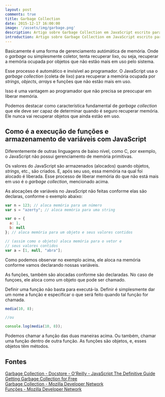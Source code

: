 ```yaml
---  
layout: post  
comments: true  
title: Garbage Collection
date: 2015-12-17 16:00:00  
image: '/assets/img/garbage.png'
description: Artigo sobre Garbage Collection em JavaScript escrito para o curso do Be MEAN. Como funciona o gerenciamento de memória, como isso é feito no JavaScript e se é uma vantagem ou não.
introduction: Artigo sobre Garbage Collection em JavaScript escrito para o curso do Be MEAN. Como funciona o gerenciamento de memória, como isso é feito no JavaScript e se é uma vantagem ou não.
---
```


Basicamente é uma forma de gerenciamento autómática de memória. Onde o *garbage* ou simplesmente coletor, tenta recuperar lixo, ou seja, recuperar a memória ocupada por objetos que não estão mais em uso pelo sistema.  

Esse processo é automático e invisível ao programador. O JavaScript usa o *garbage collection* (coleta de lixo) para recuperar a memória ocupada por *strings*, *objects*, *arrays* e funções que não estão mais em uso.  

Isso é uma vantagem ao programador que não precisa se preocupar em liberar memória.  

Podemos destacar como característica fundamental de *garbage collection* que ele deve ser capaz de determinar quando é seguro recuperar memória. Ele nunca vai recuperar objetos que ainda estão em uso.


## Como é a execução de funções e armazenamento de variáveis com JavaScript  

Diferentemente de outras linguagens de baixo nível, como C, por exemplo, o JavaScript não possui gerenciamento de memória primitivas.  

Os valores do JavaScript são armazenados (alocados) quando objetos, *strings*, etc., são criados. E, após seu uso, essa memória na qual foi alocado é liberada. Esse processo de liberar memória do que não está mais em uso é o *garbage collection*, mencionado acima.  

As alocações de variáveis no JavaScript não feitas conforme elas são declaras, conforme o exemplo abaixo:

```js  
var n = 123; // aloca memória para um número  
var s = "azerty"; // aloca memória para uma string  

var o = {  
  a: 1,  
  b: null  
}; // aloca memória para um objeto e seus valores contidos  

// (assim como o objeto) aloca memória para o vetor e   
// seus valores contidos  
var a = [1, null, "abra"];  
```  

Como podemos observar no exemplo acima, ele aloca na memória conforme vamos declarando nossas variáveis.  

As funções, também são alocadas conforme são declaradas. No caso de funçoes, ele aloca como um objeto que pode ser chamado.


Definir uma função não basta para executá-la. Definir é simplesmente dar um nome a função e especificar o que será feito quando tal função for chamada.  

```js  
media(10, 8);  

//ou  

console.log(media(10, 8));  
```  

Podemos chamar a função das duas maneiras acima. Ou também, chamar uma função dentro de outra função. As funções são objetos, e, esses objetos têm métodos.


## Fontes  

[Garbage Collection - Docstore - O'Reilly - JavaScript The Definitive Guide](http://docstore.mik.ua/orelly/webprog/jscript/ch04_05.htm#IXT-4-56957)  
[Getting Garbage Collection for Free](http://v8project.blogspot.com.br/2015/08/getting-garbage-collection-for-free.html)  
[Garbage Collection - Mozilla Developer Network](https://developer.mozilla.org/pt-BR/docs/Web/JavaScript/Memory_Management#Garbage_collection)  
[Funções - Mozilla Developer Network](https://developer.mozilla.org/pt-BR/docs/Web/JavaScript/Guide/Fun%C3%A7%C3%B5es#Calling_functions)
